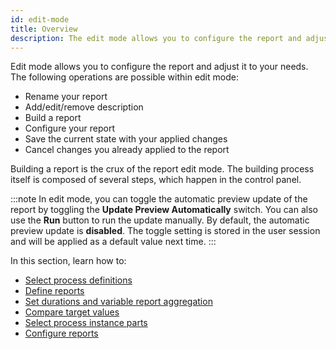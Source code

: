 ```yaml
---
id: edit-mode
title: Overview
description: The edit mode allows you to configure the report and adjust it to your needs.
---
```


Edit mode allows you to configure the report and adjust it to your needs. The following operations are possible within edit mode:

- Rename your report
- Add/edit/remove description
- Build a report
- Configure your report
- Save the current state with your applied changes
- Cancel changes you already applied to the report

Building a report is the crux of the report edit mode. The building process itself is composed of several steps, which happen in the control panel.

:::note
In edit mode, you can toggle the automatic preview update of the report by toggling the **Update Preview Automatically** switch. You can also use the **Run** button to run the update manually.
By default, the automatic preview update is **disabled**.
The toggle setting is stored in the user session and will be applied as a default value next time.
:::

In this section, learn how to:

- [Select process definitions](./select-process-definitions.md)
- [Define reports](./define-reports.md)
- [Set durations and variable report aggregation](./measures.md)
- [Compare target values](./compare-target-values.md)
- [Select process instance parts](./process-instance-parts.md)
- [Configure reports](./configure-reports.md)
